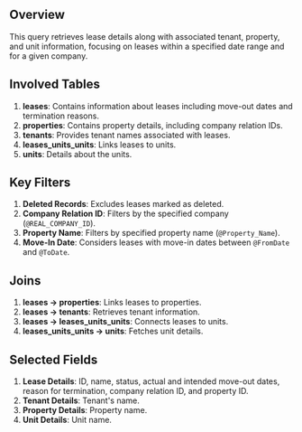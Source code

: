 ## Overview
This query retrieves lease details along with associated tenant, property, and unit information, focusing on leases within a specified date range and for a given company.

## Involved Tables
1. **leases**: Contains information about leases including move-out dates and termination reasons.
2. **properties**: Contains property details, including company relation IDs.
3. **tenants**: Provides tenant names associated with leases.
4. **leases_units_units**: Links leases to units.
5. **units**: Details about the units.

## Key Filters
1. **Deleted Records**: Excludes leases marked as deleted.
2. **Company Relation ID**: Filters by the specified company (`@REAL_COMPANY_ID`).
3. **Property Name**: Filters by specified property name (`@Property_Name`).
4. **Move-In Date**: Considers leases with move-in dates between `@FromDate` and `@ToDate`.

## Joins
1. **leases → properties**: Links leases to properties.
2. **leases → tenants**: Retrieves tenant information.
3. **leases → leases_units_units**: Connects leases to units.
4. **leases_units_units → units**: Fetches unit details.

## Selected Fields
1. **Lease Details**: ID, name, status, actual and intended move-out dates, reason for termination, company relation ID, and property ID.
2. **Tenant Details**: Tenant's name.
3. **Property Details**: Property name.
4. **Unit Details**: Unit name.
